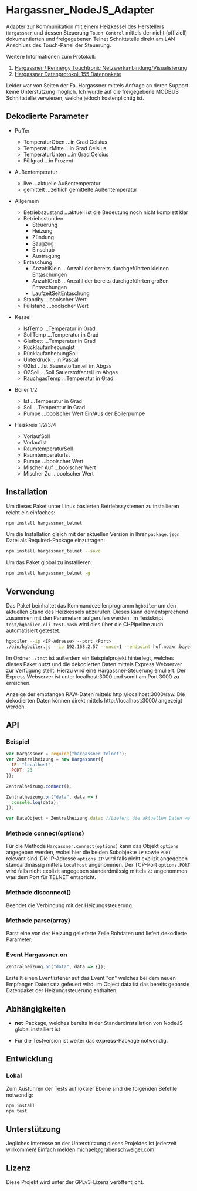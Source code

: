 # Hargassner_NodeJS_Adapter

Adapter zur Kommunikation mit einem Heizkessel des Herstellers `Hargassner` und dessen Steuerung `Touch Control` mittels der nicht (offiziell) dokumentierten und freigegebenen Telnet Schnittstelle direkt am LAN Anschluss des Touch-Panel der Steuerung.

Weitere Informationen zum Protokoll:

1. [Hargassner / Rennergy Touchtronic Netzwerkanbindung/Visualisierung](https://www.mikrocontroller.net/topic/267831)
2. [Hargassner Datenprotokoll 155 Datenpakete](https://www.mikrocontroller.net/attachment/345852/Hargassner_Datenprotokoll_155_Pakete.pdf)

Leider war von Seiten der Fa. Hargassner mittels Anfrage an deren Support keine Unterstützung möglich.
Ich wurde auf die freigegebene MODBUS Schnittstelle verwiesen, welche jedoch kostenplichtig ist.

## Dekodierte Parameter

- Puffer

  - TemperaturOben ...in Grad Celsius
  - TemperaturMitte ...in Grad Celsius
  - TemperaturUnten ...in Grad Celsius
  - Füllgrad ...in Prozent

- Außentemperatur

  - live ...aktuelle Außentemperatur
  - gemittelt ...zeitlich gemittelte Außentemperatur

- Allgemein
  - Betriebszustand ...aktuell ist die Bedeutung noch nicht komplett klar
  - Betriebsstunden
    - Steuerung
    - Heizung
    - Zündung
    - Saugzug
    - Einschub
    - Austragung
  - Entaschung
    - AnzahlKlein ...Anzahl der bereits durchgeführten kleinen Entaschungen
    - AnzahlGroß ...Anzahl der bereits durchgeführten großen Entaschungen
    - LaufzeitSeitEntaschung
  - Standby ...boolscher Wert
  - Füllstand ...boolscher Wert
- Kessel

  - IstTemp ...Temperatur in Grad
  - SollTemp ...Temperatur in Grad
  - Glutbett ...Temperatur in Grad
  - RücklaufanhebungIst
  - RücklaufanhebungSoll
  - Unterdruck ...in Pascal
  - O2Ist ...Ist Sauerstoffanteil im Abgas
  - O2Soll ...Soll Sauerstoffanteil im Abgas
  - RauchgasTemp ...Temperatur in Grad

- Boiler 1/2

  - Ist ...Temperatur in Grad
  - Soll ...Temperatur in Grad
  - Pumpe ...boolscher Wert Ein/Aus der Boilerpumpe

- Heizkreis 1/2/3/4
  - VorlaufSoll
  - VorlaufIst
  - RaumtemperaturSoll
  - RaumtemperaturIst
  - Pumpe ...boolscher Wert
  - Mischer Auf ...boolscher Wert
  - Mischer Zu ...boolscher Wert

## Installation

Um dieses Paket unter Linux basierten Betriebssystemen zu installieren reicht ein einfaches:

```bash
npm install hargassner_telnet
```

Um die Installation gleich mit der aktuellen Version in Ihrer `package.json` Datei als Required-Package einzutragen:

```bash
npm install hargassner_telnet --save
```

Um das Paket global zu installieren:

```bash
npm install hargassner_telnet -g
```

## Verwendung

Das Paket beinhaltet das Kommandozeilenprogramm `hgboiler` um den aktuellen Stand des Heizkessels abzurufen. Dieses kann dementsprechend zusammen mit den Parametern aufgerufen werden.
Im Testskript `test/hgboiler-cli-test.bash` wird dies über die CI-Pipeline auch automatisiert getestet.

```bash
hgboiler --ip <IP-Adresse> --port <Port>
./bin/hgboiler.js --ip 192.168.2.57 --once=1 --endpoint hof.moaxn.bayern/ofen --timestamps true --site allmoning
```

Im Ordner `./test` ist außerdem ein Beispielprojekt hinterlegt, welches dieses Paket nutzt und die dekodierten Daten mittels Express Webserver zur Verfügung stellt.
Hierzu wird eine Hargassner-Steuerung emuliert.
Der Express Webserver ist unter localhost:3000 und somit am Port 3000 zu erreichen.

Anzeige der empfangen RAW-Daten mittels http://localhost:3000/raw.
Die dekodierten Daten können direkt mittels http://localhost:3000/ angezeigt werden.

## API

### Beispiel

```javascript
var Hargassner = require("hargassner_telnet");
var Zentralheizung = new Hargassner({
  IP: "localhost",
  PORT: 23
});

Zentralheizung.connect();

Zentralheizung.on("data", data => {
  console.log(data);
});

var DataObject = Zentralheizung.data; //Liefert die aktuellen Daten welche aus dem Datensatz extrahiert wurden.
```

### Methode connect(options)

Für die Methode `Hargassner.connect(options)` kann das Objekt `options` angegeben werden, wobei hier die beiden Subobjekte `IP` sowie `PORT` relevant sind.
Die IP-Adresse `options.IP` wird falls nicht explizit angegeben standardmässig mittels `localhost` angenommen.
Der TCP-Port `options.PORT` wird falls nicht explizit angegeben standardmässig mittels `23` angenommen was dem Port für TELNET entspricht.

### Methode disconnect()

Beendet die Verbindung mit der Heizungssteuerung.

### Methode parse(array)

Parst eine von der Heizung gelieferte Zeile Rohdaten und liefert dekodierte Parameter.

### Event Hargassner.on

```javascript
Zentralheizung.on("data", data => {});
```

Erstellt einen Eventlistener auf das Event "on" welches bei dem neuen Empfangen Datensatz gefeuert wird.
im Object data ist das bereits geparste Datenpaket der Heizungssteuerung enthalten.

## Abhängigkeiten

- **net**-Package, welches bereits in der Standardinstallation von NodeJS global installiert ist

- Für die Testversion ist weiter das **express**-Package notwendig.

## Entwicklung

### Lokal

Zum Ausführen der Tests auf lokaler Ebene sind die folgenden Befehle notwendig:

```bash
npm install
npm test
```

## Unterstützung

Jegliches Interesse an der Unterstützung dieses Projektes ist jederzeit willkommen!
Einfach melden michael@grabenschweiger.com

## Lizenz
Diese Projekt wird unter der GPLv3-Lizenz veröffentlicht.
